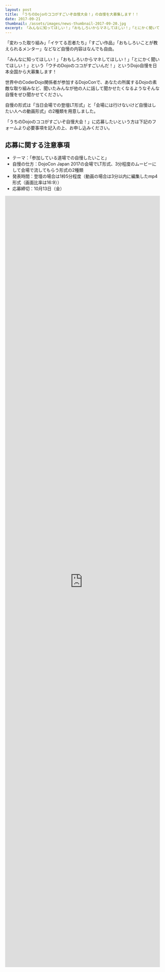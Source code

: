 ```yaml
---
layout: post
title: 「うちのDojoのココがすごいぞ自慢大会！」の自慢を大募集します！！
date: 2017-09-21
thumbnail: /assets/images/news-thumbnail-2017-09-20.jpg
excerpt: 「みんなに知ってほしい！」「おもしろいからマネしてほしい！」「とにかく聞いてほしい！」という「ウチのDojoのココがすごいんだ！」というDojo自慢を日本全国から大募集します！
---
```


「変わった取り組み」「イケてる忍者たち」「すごい作品」「おもしろいことが教えられるメンター」などなど自慢の内容はなんでも自由。

「みんなに知ってほしい！」「おもしろいからマネしてほしい！」「とにかく聞いてほしい！」という「ウチのDojoのココがすごいんだ！」というDojo自慢を日本全国から大募集します！

世界中のCoderDojo関係者が参加するDojoConで、あなたの所属するDojoの素敵な取り組みなど、聞いたみんなが他の人に話して聞かせたくなるようなそんな自慢をぜひ聞かせてください。

自慢の形式は「当日会場での登壇LT形式」と「会場には行けないけど自慢はしたい人への動画形式」の2種類を用意しました。

「うちのDojoのココがすごいぞ自慢大会！」に応募したいという方は下記のフォームより必要事項を記入の上、お申し込みください。

## 応募に関する注意事項

* テーマ：「参加している道場での自慢したいこと」
* 自慢の仕方：DojoCon Japan 2017の会場でLT形式、3分程度のムービーにして会場で流してもらう形式の2種類
* 発表時間：登壇の場合は1枠5分程度（動画の場合は3分以内に編集したmp4形式（画面比率は16:9））
* 応募締切：10月13日（金）

<div class="post-googleform">
  <iframe src="https://docs.google.com/forms/d/e/1FAIpQLSdeIgGoR4AsQqX1z1-XqZxyqeOs7KyjifONIbF11HYDTzjtpA/viewform?embedded=true" width="100%" height="2500" frameborder="0" marginheight="0" marginwidth="0">読み込んでいます...</iframe>
</div>
